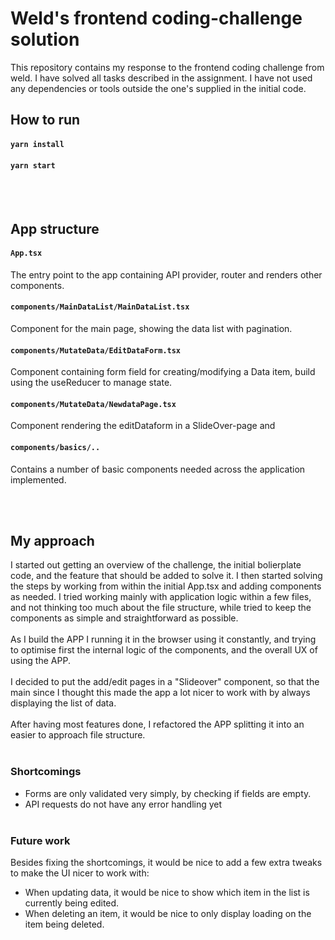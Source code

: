 # Weld's frontend coding-challenge solution

This repository contains my response to the frontend coding challenge from weld. I have solved all tasks described in the assignment. I have not used any dependencies or tools outside the one's supplied in the initial code.

## How to run

#### `yarn install`

#### `yarn start`

<br/>
<br/>

## App structure

#### `App.tsx`

The entry point to the app containing API provider, router and renders other components.
<br/>

#### `components/MainDataList/MainDataList.tsx`

Component for the main page, showing the data list with pagination.
<br/>

#### `components/MutateData/EditDataForm.tsx`

Component containing form field for creating/modifying a Data item, build using the useReducer to manage state.
<br/>

#### `components/MutateData/NewdataPage.tsx`

Component rendering the editDataform in a SlideOver-page and
<br/>

#### `components/basics/..`

Contains a number of basic components needed across the application implemented.
<br/>

<br/>
<br/>

## My approach

I started out getting an overview of the challenge, the initial bolierplate code, and the feature that should be added to solve it.
I then started solving the steps by working from within the initial App.tsx and adding components as needed. I tried working mainly with application logic within a few files, and not thinking too much about the file structure, while tried to keep the components as simple and straightforward as possible.
<br/><br/>
As I build the APP I running it in the browser using it constantly, and trying to optimise first the internal logic of the components, and the overall UX of using the APP.
<br/><br/>
I decided to put the add/edit pages in a "Slideover" component, so that the main since I thought this made the app a lot nicer to work with by always displaying the list of data.
<br/><br/>
After having most features done, I refactored the APP splitting it into an easier to approach file structure.
<br/><br/>

### Shortcomings

- Forms are only validated very simply, by checking if fields are empty.
- API requests do not have any error handling yet
  <br/><br/>

### Future work

Besides fixing the shortcomings, it would be nice to add a few extra tweaks to make the UI nicer to work with:

- When updating data, it would be nice to show which item in the list is currently being edited.
- When deleting an item, it would be nice to only display loading on the item being deleted.
